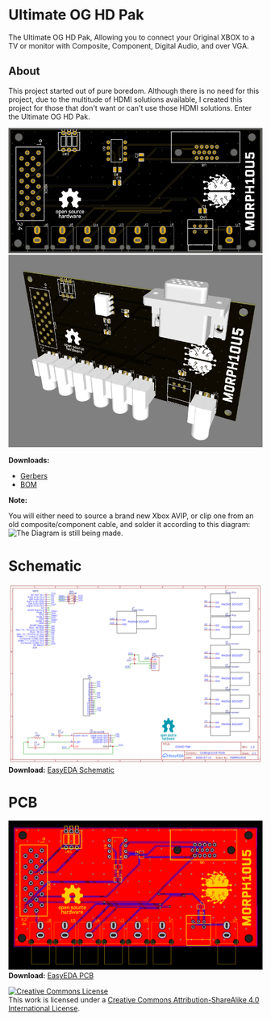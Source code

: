 # Ultimate OG HD Pak
The Ultimate OG HD Pak, Allowing you to connect your Original XBOX to a TV or monitor with Composite, Component, Digital Audio, and over VGA.

## About
This project started out of pure boredom. Although there is no need for this project, due to the multitude of HDMI solutions available,
I created this project for those that don't want or can't use those HDMI solutions. Enter the Ultimate OG HD Pak.

![Bare PCB](/images/Bare.PNG) ![3D PCB](/images/3D.PNG)

**Downloads:**
* [Gerbers](/Files/Gerber_OGHD-Pak_2020-07-15_14-35-15.zip)
* [BOM](/Files/BOM.csv)

**Note:**

You will either need to source a brand new Xbox AVIP, or clip one from an old composite/component cable, and solder it according to this diagram:
![The Diagram is still being made.](/images/#.png)

# Schematic
![Schematic Image](/images/OGHDPakSchematic.png)
**Download:**
[EasyEDA Schematic](/Files/Schematic.json)

# PCB
![PCB Image](/images/PCB.png)
**Download:**
[EasyEDA PCB](/Files/PCB.json)

<a rel="license" href="http://creativecommons.org/licenses/by-sa/4.0/"><img alt="Creative Commons License" style="border-width:0" src="https://i.creativecommons.org/l/by-sa/4.0/88x31.png" /></a><br />This work is licensed under a <a rel="license" href="http://creativecommons.org/licenses/by-sa/4.0/">Creative Commons Attribution-ShareAlike 4.0 International License</a>.
